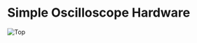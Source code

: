 # Simple Oscilloscope Hardware

![Top](https://user-images.githubusercontent.com/64005694/132943632-6d372622-309d-4ce8-bd70-354ab0521954.jpg)



